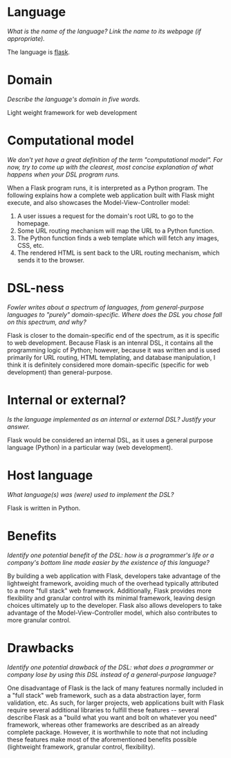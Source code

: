 # Language
_What is the name of the language? Link the name to its webpage 
(if appropriate)._

The language is [flask](http://flask.pocoo.org/). 

# Domain
_Describe the language's domain in five words._

Light weight framework for web development

# Computational model
_We don't yet have a great definition of the term "computational model". 
For now, try to come up with the clearest, most concise explanation of 
what happens when your DSL program runs._

When a Flask program runs, it is interpreted as a Python program. The following explains how a complete web application built with Flask might execute, and also showcases the Model-View-Controller model:
1. A user issues a request for the domain's root URL to go to the homepage. 
2. Some URL routing mechanism will map the URL to a Python function.
3. The Python function finds a web template which will fetch any images, CSS, etc.
4. The rendered HTML is sent back to the URL routing mechanism, which sends it to the browser.

# DSL-ness
_Fowler writes about a spectrum of languages, from general-purpose languages to 
"purely" domain-specific. Where does the DSL you chose fall on this spectrum, 
and why?_ 

Flask is closer to the domain-specific end of the spectrum, as it is specific to web development. Because Flask is an intenral DSL, it contains all the programming logic of Python; however, because it was written and is used primarily for URL routing, HTML templating, and database manipulation, I think it is definitely considered more domain-specific (specific for web development) than general-purpose.

# Internal or external?
_Is the language implemented as an internal or external DSL? 
Justify your answer._

Flask would be considered an internal DSL, as it uses a general purpose language (Python) in a particular way (web development). 

# Host language
_What language(s) was (were) used to implement the DSL?_

Flask is written in Python.

# Benefits
_Identify one potential benefit of the DSL: how is a programmer's life or a 
company's bottom line made easier by the existence of this language?_

By building a web application with Flask, developers take advantage of the lightweight framework, avoiding much of the overhead typically attributed to a more "full stack" web framework. Additionally, Flask provides more flexibility and granular control with its minimal framework, leaving design choices ultimately up to the developer. Flask also allows developers to take advantage of the Model-View-Controller model, which also contributes to more granular control. 

# Drawbacks
_Identify one potential drawback of the DSL: what does a programmer or company 
lose by using this DSL instead of a general-purpose language?_

One disadvantage of Flask is the lack of many features normally included in a "full stack" web framework, such as a data abstraction layer, form validation, etc. As such, for larger projects, web applications built with Flask require several additional libraries to fulfill these features -- several describe Flask as a "build what you want and bolt on whatever you need" framework, whereas other frameworks are described as an already complete package. However, it is worthwhile to note that not including these features make most of the aforementioned benefits possible (lightweight framework, granular control, flexibility).
